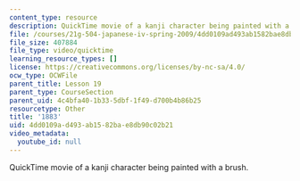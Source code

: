 ```yaml
---
content_type: resource
description: QuickTime movie of a kanji character being painted with a brush.
file: /courses/21g-504-japanese-iv-spring-2009/4dd0109ad493ab1582bae8db90c02b21_1883.mov
file_size: 407884
file_type: video/quicktime
learning_resource_types: []
license: https://creativecommons.org/licenses/by-nc-sa/4.0/
ocw_type: OCWFile
parent_title: Lesson 19
parent_type: CourseSection
parent_uid: 4c4bfa40-1b33-5dbf-1f49-d700b4b86b25
resourcetype: Other
title: '1883'
uid: 4dd0109a-d493-ab15-82ba-e8db90c02b21
video_metadata:
  youtube_id: null
---
```

QuickTime movie of a kanji character being painted with a brush.